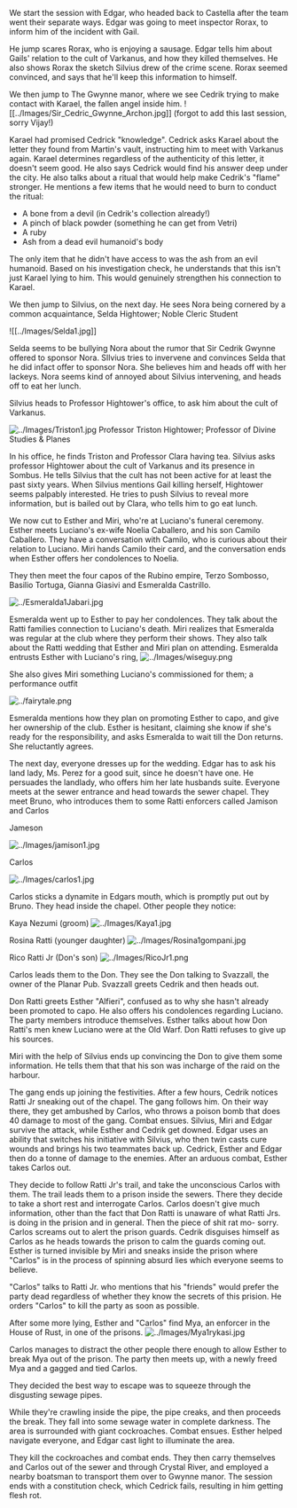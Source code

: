 We start the session with Edgar, who headed back to Castella after the team went their separate ways. Edgar was going to meet inspector Rorax, to inform him of the incident with Gail.

He jump scares Rorax, who is enjoying a sausage. Edgar tells him about Gails' relation to the cult of Varkanus, and how they killed themselves. He also shows Rorax the sketch Silvius drew of the crime scene. Rorax seemed convinced, and says that he'll keep this information to himself.

We then jump to The Gwynne manor, where we see Cedrik trying to make contact with Karael, the fallen angel inside him.
![[../Images/Sir_Cedric_Gwynne_Archon.jpg]]
(forgot to add this last session, sorry Vijay!)

Karael had promised Cedrick "knowledge". Cedrick asks Karael about the letter they found from Martin's vault, instructing him to meet with Varkanus again. Karael determines regardless of the authenticity of this letter, it doesn't seem good. He also says Cedrick would find his answer deep under the city. He also talks about a ritual that would help make Cedrik's "flame" stronger. He mentions a few items that he would need to burn to conduct the ritual:

 - A bone from a devil (in Cedrik's collection already!) 
 - A pinch of black powder (something he can get from Vetri) 
 - A ruby
 - Ash from a dead evil humanoid's body 

The only item that he didn't have access to was the ash from an evil humanoid. Based on his investigation check, he understands that this isn't just Karael lying to him. This would genuinely strengthen his connection to Karael.

We then jump to Silvius, on the next day. He sees Nora being cornered by a common acquaintance, Selda Hightower; Noble Cleric Student

![[../Images/Selda1.jpg]]

Selda seems to be bullying Nora about the rumor that Sir Cedrik Gwynne offered to sponsor Nora. SIlvius tries to invervene and convinces Selda that he did infact offer to sponsor Nora. She believes him and heads off with her lackeys. Nora seems kind of annoyed about Silvius intervening, and heads off to eat her lunch. 

Silvius heads to Professor Hightower's office, to ask him about the cult of Varkanus. 

![../Images/Triston1.jpg](/Images/Triston1.jpg)
Professor Triston Hightower; Professor of Divine Studies & Planes

In his office, he finds Triston and Professor Clara having tea. Silvius asks professor Hightower about the cult of Varkanus and its presence in Sombus. He tells Silvius that the cult has not been active for at least the past sixty years. When Silvius mentions Gail killing herself, Hightower seems palpably interested. He tries to push Silvius to reveal more information, but is bailed out by Clara, who tells him to go eat lunch.

We now cut to Esther and Miri, who're at Luciano's funeral ceremony. Esther meets Luciano's ex-wife Noelia Caballero, and his son Camilo Caballero. They have a conversation with Camilo, who is curious about their relation to Luciano. Miri hands Camilo their card, and the conversation ends when Esther offers her condolences to Noelia.

They then meet the four capos of the Rubino empire, Terzo Sombosso, Basilio Tortuga, Gianna Giasivi and Esmeralda Castrillo.

![../Esmeralda1Jabari.jpg](/Images/Esmeralda1Jabari.jpg)

Esmeralda went up to Esther to pay her condolences. They talk about the Ratti families connection to Luciano's death. Miri realizes that Esmeralda was regular at the club where they perform their shows. They also talk about the Ratti wedding that Esther and Miri plan on attending. Esmeralda entrusts Esther with Luciano's ring,
![../Images/wiseguy.png](/Images/wiseguy.png)


She also gives Miri something Luciano's commissioned for them; a performance outfit

![../fairytale.png](/Images/fairytale.png)

Esmeralda mentions how they plan on promoting Esther to capo, and give her ownership of the club. Esther is hesitant, claiming she know if she's ready for the responsibility, and asks Esmeralda to wait till the Don returns. She reluctantly agrees.

The next day, everyone dresses up for the wedding. Edgar has to ask his land lady, Ms. Perez for a good suit, since he doesn't have one. He persuades the landlady, who offers him her late husbands suite.  Everyone meets at the sewer entrance and head towards the sewer chapel. They meet Bruno, who introduces them to some Ratti enforcers called Jamison and Carlos

Jameson

![../Images/jamison1.jpg](/Images/jamison1.jpg)

Carlos

![../Images/carlos1.jpg](/Images/carlos1.jpg)

Carlos sticks a dynamite in Edgars mouth, which is promptly put out by Bruno.
They head inside the chapel. Other people they notice:

Kaya Nezumi (groom)
![../Images/Kaya1.jpg](/Images/Kaya1.jpg)


Rosina Ratti (younger daughter)
![../Images/Rosina1gompani.jpg](/Images/Rosina1gompani.jpg)


Rico Ratti Jr (Don's son)
![../Images/RicoJr1.png](/Images/RicoJr1.png)


Carlos leads them to the Don. They see the Don talking to Svazzall, the owner of the Planar Pub. Svazzall greets Cedrik and then heads out.

Don Ratti greets Esther "Alfieri", confused as to why she hasn't already been promoted to capo. He also offers his condolences regarding Luciano. The party members introduce themselves. Esther talks about how Don Ratti's men knew Luciano were at the Old Warf. Don Ratti refuses to give up his sources. 

Miri with the help of Silvius ends up convincing the Don to give them some information. He tells them that that his son was incharge of the raid on the harbour. 

The gang ends up joining the festivities. After a few hours, Cedrik notices Ratti Jr sneaking out of the chapel. The gang follows him. On their way there, they get ambushed by Carlos, who throws a poison bomb that does 40 damage to most of the gang. Combat ensues. Silvius, Miri and Edgar survive the attack, while Esther and Cedrik get downed. Edgar uses an ability that switches his initiative with Silvius, who then twin casts cure wounds and brings his two teammates back up. Cedrick, Esther and Edgar then do a tonne of damage to the enemies. After an arduous combat,  Esther takes Carlos out.

They decide to follow Ratti Jr's trail, and take the unconscious Carlos with them. The trail leads them to a prison inside the sewers. There they  decide to take a short rest and interrogate Carlos. Carlos doesn't give much information, other than the fact that Don Ratti is unaware of what Ratti Jrs. is doing in the prision and in general. Then the piece of shit rat mo- sorry. Carlos screams out to alert the prison guards. Cedrik disguises himself as Carlos as he heads towards the prison to calm the guards coming out. Esther is turned invisible by Miri and sneaks inside the prison where "Carlos" is in the process of spinning absurd lies which everyone seems to believe.

"Carlos" talks to Ratti Jr. who mentions that his "friends" would prefer the party dead regardless of whether they know the secrets of this prision. He orders "Carlos" to kill the party as soon as possible. 

After some more lying, Esther and "Carlos" find Mya, an enforcer in the House of Rust, in one of the prisons. 
![../Images/Mya1rykasi.jpg](/Images/Mya1rykasi.jpg)


Carlos manages to distract the other people there enough to allow Esther to break Mya out of the prison. The party then meets up, with a newly freed Mya and a gagged and tied Carlos. 

They decided the best way to escape was to squeeze through the disgusting sewage pipes.

While they're crawling inside the pipe, the pipe creaks, and then proceeds the break. They fall into some sewage water in complete darkness. The area is surrounded with giant cockroaches. Combat ensues. Esther helped navigate everyone, and Edgar cast light to illuminate the area. 

They kill the cockroaches and combat ends. They then carry themselves and Carlos out of the sewer and through Crystal River, and employed a nearby boatsman to transport them over to Gwynne manor. The session ends with a constitution check, which Cedrick fails, resulting in him getting flesh rot.